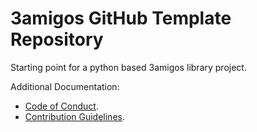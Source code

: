 # 3amigos GitHub Template Repository
Starting point for a python based 3amigos library project.

Additional Documentation:
* [Code of Conduct](CODE_OF_CONDUCT.md).
* [Contribution Guidelines](CONTRIBUTING.md).
